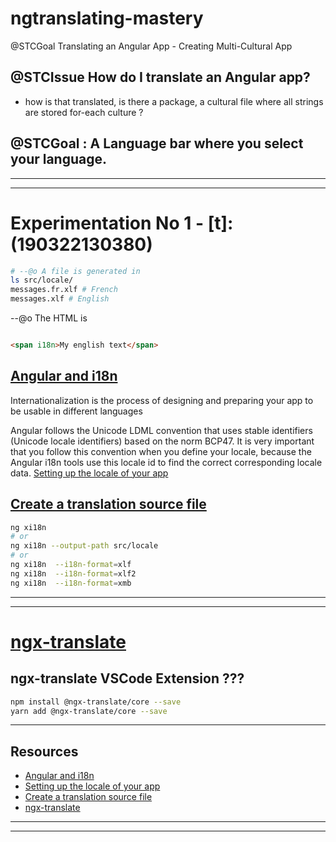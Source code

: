# ngtranslating-mastery
@STCGoal Translating an Angular App - Creating Multi-Cultural App

## @STCIssue How do I translate an Angular app?
* how is that translated, is there a package, a cultural file where all strings are stored for-each culture ?

## @STCGoal : A Language bar where you select your language.



---
---
# Experimentation No 1 - [t]:(190322130380)

```bash
# --@o A file is generated in
ls src/locale/
messages.fr.xlf # French
messages.xlf # English
```
--@o The HTML is
```html

<span i18n>My english text</span>
```
## [Angular and i18n]()  
Internationalization is the process of designing and preparing your app to be usable in different languages

Angular follows the Unicode LDML convention that uses stable identifiers (Unicode locale identifiers) based on the norm BCP47. It is very important that you follow this convention when you define your locale, because the Angular i18n tools use this locale id to find the correct corresponding locale data.
[Setting up the locale of your app]()

## [Create a translation source file]()
```bash
ng xi18n
# or
ng xi18n --output-path src/locale
# or
ng xi18n  --i18n-format=xlf
ng xi18n  --i18n-format=xlf2
ng xi18n  --i18n-format=xmb

```

---
---

# [ngx-translate]()
## ngx-translate VSCode Extension ???



```bash
npm install @ngx-translate/core --save
yarn add @ngx-translate/core --save
```


___

## Resources
* [Angular and i18n]()
* [Setting up the locale of your app]()
* [Create a translation source file]()
* [ngx-translate]()

[ngx-translate]:https://github.com/ngx-translate/core#installation

[Angular and i18n]:https://angular.io/guide/i18n#angular-and-i18n

[Setting up the locale of your app]:https://angular.io/guide/i18n#setting-up-the-locale-of-your-app


[Create a translation source file]:https://angular.io/guide/i18n#create-a-translation-source-file







---
---
